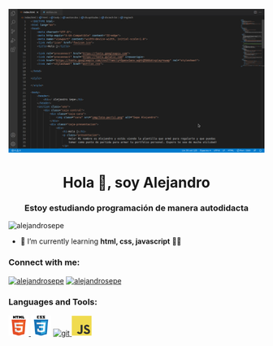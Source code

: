 ![Header](https://github.com/alejandrosepe/alejandrosepe/blob/cd0e94d119c3e77e24d71023406de1ff2d88a535/fondovisualstudio.png "Header")
<h1 align="center">Hola 👋, soy Alejandro</h1>
<h3 align="center">Estoy estudiando programación de manera autodidacta</h3>

<p align="left"> <img src="https://komarev.com/ghpvc/?username=alejandrosepe&label=Profile%20views&color=0e75b6&style=flat" alt="alejandrosepe" /> </p>

- 🌱 I’m currently learning **html, css, javascript** :man_student:

<h3 align="left">Connect with me:</h3>
<p align="left">
<a href="https://codepen.io/alejandrosepe" target="blank"><img align="center" src="https://raw.githubusercontent.com/rahuldkjain/github-profile-readme-generator/master/src/images/icons/Social/codepen.svg" alt="alejandrosepe" height="30" width="40" /></a>
<a href="https://linkedin.com/in/alejandrosepe" target="blank"><img align="center" src="https://raw.githubusercontent.com/rahuldkjain/github-profile-readme-generator/master/src/images/icons/Social/linked-in-alt.svg" alt="alejandrosepe" height="30" width="40" /></a>
</p>

<h3 align="left">Languages and Tools:</h3>
<p align="left"> <a href="https://www.w3schools.com/css/" target="_blank" rel="noreferrer"> <img src="https://raw.githubusercontent.com/devicons/devicon/master/icons/html5/html5-original-wordmark.svg" alt="html5" width="40" height="40"/> </a> <img src="https://raw.githubusercontent.com/devicons/devicon/master/icons/css3/css3-original-wordmark.svg" alt="css3" width="40" height="40"/> </a> <a href="https://git-scm.com/" target="_blank" rel="noreferrer"> <img src="https://www.vectorlogo.zone/logos/git-scm/git-scm-icon.svg" alt="git" width="40" height="40"/> </a> <a href="https://www.w3.org/html/" target="_blank" rel="noreferrer">  <a href="https://developer.mozilla.org/en-US/docs/Web/JavaScript" target="_blank" rel="noreferrer"> <img src="https://raw.githubusercontent.com/devicons/devicon/master/icons/javascript/javascript-original.svg" alt="javascript" width="40" height="40"/> </a> </p>
